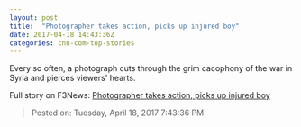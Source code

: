 ```yaml
---
layout: post
title:  "Photographer takes action, picks up injured boy"
date: 2017-04-18 14:43:36Z
categories: cnn-com-top-stories
---
```


Every so often, a photograph cuts through the grim cacophony of the war in Syria and pierces viewers' hearts.


Full story on F3News: [Photographer takes action, picks up injured boy](http://www.f3nws.com/n/Qjq4J)

> Posted on: Tuesday, April 18, 2017 7:43:36 PM
